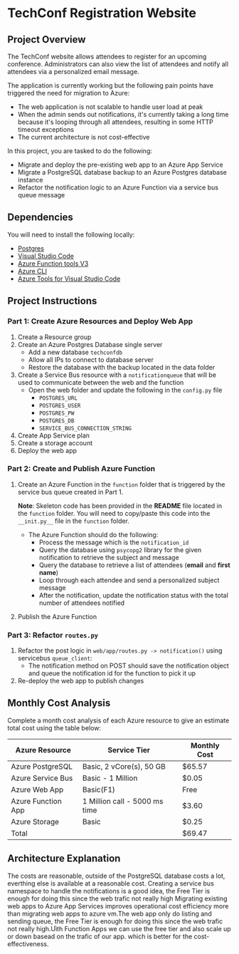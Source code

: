 # TechConf Registration Website

## Project Overview
The TechConf website allows attendees to register for an upcoming conference. Administrators can also view the list of attendees and notify all attendees via a personalized email message.

The application is currently working but the following pain points have triggered the need for migration to Azure:
 - The web application is not scalable to handle user load at peak
 - When the admin sends out notifications, it's currently taking a long time because it's looping through all attendees, resulting in some HTTP timeout exceptions
 - The current architecture is not cost-effective 

In this project, you are tasked to do the following:
- Migrate and deploy the pre-existing web app to an Azure App Service
- Migrate a PostgreSQL database backup to an Azure Postgres database instance
- Refactor the notification logic to an Azure Function via a service bus queue message

## Dependencies

You will need to install the following locally:
- [Postgres](https://www.postgresql.org/download/)
- [Visual Studio Code](https://code.visualstudio.com/download)
- [Azure Function tools V3](https://docs.microsoft.com/en-us/azure/azure-functions/functions-run-local?tabs=windows%2Ccsharp%2Cbash#install-the-azure-functions-core-tools)
- [Azure CLI](https://docs.microsoft.com/en-us/cli/azure/install-azure-cli?view=azure-cli-latest)
- [Azure Tools for Visual Studio Code](https://marketplace.visualstudio.com/items?itemName=ms-vscode.vscode-node-azure-pack)

## Project Instructions

### Part 1: Create Azure Resources and Deploy Web App
1. Create a Resource group
2. Create an Azure Postgres Database single server
   - Add a new database `techconfdb`
   - Allow all IPs to connect to database server
   - Restore the database with the backup located in the data folder
3. Create a Service Bus resource with a `notificationqueue` that will be used to communicate between the web and the function
   - Open the web folder and update the following in the `config.py` file
      - `POSTGRES_URL`
      - `POSTGRES_USER`
      - `POSTGRES_PW`
      - `POSTGRES_DB`
      - `SERVICE_BUS_CONNECTION_STRING`
4. Create App Service plan
5. Create a storage account
6. Deploy the web app

### Part 2: Create and Publish Azure Function
1. Create an Azure Function in the `function` folder that is triggered by the service bus queue created in Part 1.

      **Note**: Skeleton code has been provided in the **README** file located in the `function` folder. You will need to copy/paste this code into the `__init.py__` file in the `function` folder.
      - The Azure Function should do the following:
         - Process the message which is the `notification_id`
         - Query the database using `psycopg2` library for the given notification to retrieve the subject and message
         - Query the database to retrieve a list of attendees (**email** and **first name**)
         - Loop through each attendee and send a personalized subject message
         - After the notification, update the notification status with the total number of attendees notified
2. Publish the Azure Function

### Part 3: Refactor `routes.py`
1. Refactor the post logic in `web/app/routes.py -> notification()` using servicebus `queue_client`:
   - The notification method on POST should save the notification object and queue the notification id for the function to pick it up
2. Re-deploy the web app to publish changes

## Monthly Cost Analysis
Complete a month cost analysis of each Azure resource to give an estimate total cost using the table below:

| Azure Resource         | Service Tier                  | Monthly Cost |
| ---------------------- | ----------------------------- | ------------ |
| Azure PostgreSQL       | Basic, 2 vCore(s), 50 GB      | $65.57       |
| Azure Service Bus      | Basic - 1 Million             | $0.05        |
| Azure Web App          | Basic(F1)                     | Free         |
| Azure Function App     | 1 Million call - 5000 ms time | $3.60        |
| Azure Storage          | Basic                         | $0.25        |
| Total                  |                               | $69.47       |

## Architecture Explanation
  The costs are reasonable, outside of the PostgreSQL database costs a lot, everthing else is available at a reasonable cost. Creating a service bus namespace to handle the notifications is a good idea, the Free Tier is enough for doing this since the web trafic not really high
  Migrating existing web apps to Azure App Services improves operational cost efficiency more than migrating web apps to azure vm.The web app only do listing and sending  queue, the Free Tier is enough for doing this since the web trafic not really high.Ưith Function Apps we can use the free tier and also scale up or down basead on the trafic of our app. which is better for the cost-effectiveness.
